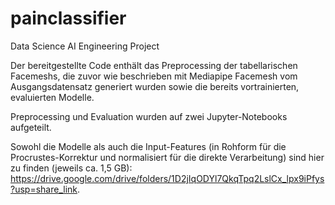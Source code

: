 # painclassifier
Data Science AI Engineering Project

Der bereitgestellte Code enthält das Preprocessing der tabellarischen Facemeshs, die zuvor wie beschrieben mit Mediapipe Facemesh vom Ausgangsdatensatz generiert wurden sowie die bereits vortrainierten, evaluierten Modelle.

Preprocessing und Evaluation wurden auf zwei Jupyter-Notebooks aufgeteilt.

Sowohl die Modelle als auch die Input-Features (in Rohform für die Procrustes-Korrektur und normalisiert für die direkte Verarbeitung) sind hier zu finden (jeweils ca. 1,5 GB): https://drive.google.com/drive/folders/1D2jIqODYl7QkqTpq2LslCx_lpx9iPfys?usp=share_link.
